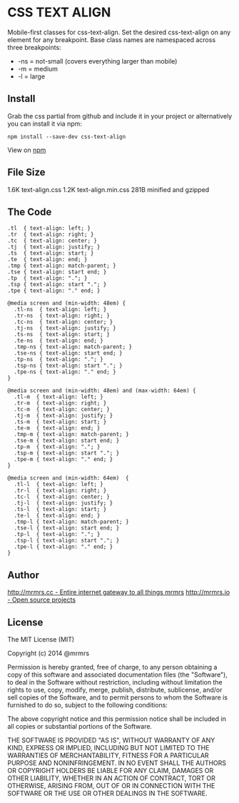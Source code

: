 # CSS TEXT ALIGN

  Mobile-first classes for css-text-align.
  Set the desired css-text-align on any element for any breakpoint.
  Base class names are namespaced across three breakpoints:

*  -ns = not-small (covers everything larger than mobile)
*  -m  = medium
*  -l  = large

## Install
Grab the css partial from github and include it in your project or alternatively
you can install it via npm:
```
npm install --save-dev css-text-align
```
View on [npm](https://www.npmjs.org/package/css-text-align)


## File Size

1.6K text-align.css
1.2K text-align.min.css 
281B minified and gzipped

## The Code
```
.tl  { text-align: left; }
.tr  { text-align: right; }
.tc  { text-align: center; }
.tj  { text-align: justify; }
.ts  { text-align: start; }
.te  { text-align: end; }
.tmp { text-align: match-parent; }
.tse { text-align: start end; }
.tp  { text-align: "."; }
.tsp { text-align: start "."; }
.tpe { text-align: "." end; }

@media screen and (min-width: 48em) {
  .tl-ns  { text-align: left; }
  .tr-ns  { text-align: right; }
  .tc-ns  { text-align: center; }
  .tj-ns  { text-align: justify; }
  .ts-ns  { text-align: start; }
  .te-ns  { text-align: end; }
  .tmp-ns { text-align: match-parent; }
  .tse-ns { text-align: start end; }
  .tp-ns  { text-align: "."; }
  .tsp-ns { text-align: start "."; }
  .tpe-ns { text-align: "." end; }
}

@media screen and (min-width: 48em) and (max-width: 64em) {
  .tl-m  { text-align: left; }
  .tr-m  { text-align: right; }
  .tc-m  { text-align: center; }
  .tj-m  { text-align: justify; }
  .ts-m  { text-align: start; }
  .te-m  { text-align: end; }
  .tmp-m { text-align: match-parent; }
  .tse-m { text-align: start end; }
  .tp-m  { text-align: "."; }
  .tsp-m { text-align: start "."; }
  .tpe-m { text-align: "." end; }
}

@media screen and (min-width: 64em)  {
  .tl-l  { text-align: left; }
  .tr-l  { text-align: right; }
  .tc-l  { text-align: center; }
  .tj-l  { text-align: justify; }
  .ts-l  { text-align: start; }
  .te-l  { text-align: end; }
  .tmp-l { text-align: match-parent; }
  .tse-l { text-align: start end; }
  .tp-l  { text-align: "."; }
  .tsp-l { text-align: start "."; }
  .tpe-l { text-align: "." end; }
}

```

## Author

[http://mrmrs.cc - Entire internet gateway to all things mrmrs](http://mrmrs.cc)
[http://mrmrs.io - Open source projects](http://mrmrs.io)

## License

The MIT License (MIT)

Copyright (c) 2014 @mrmrs

Permission is hereby granted, free of charge, to any person obtaining a copy
of this software and associated documentation files (the "Software"), to deal
in the Software without restriction, including without limitation the rights
to use, copy, modify, merge, publish, distribute, sublicense, and/or sell
copies of the Software, and to permit persons to whom the Software is
furnished to do so, subject to the following conditions:

The above copyright notice and this permission notice shall be included in
all copies or substantial portions of the Software.

THE SOFTWARE IS PROVIDED "AS IS", WITHOUT WARRANTY OF ANY KIND, EXPRESS OR
IMPLIED, INCLUDING BUT NOT LIMITED TO THE WARRANTIES OF MERCHANTABILITY,
FITNESS FOR A PARTICULAR PURPOSE AND NONINFRINGEMENT. IN NO EVENT SHALL THE
AUTHORS OR COPYRIGHT HOLDERS BE LIABLE FOR ANY CLAIM, DAMAGES OR OTHER
LIABILITY, WHETHER IN AN ACTION OF CONTRACT, TORT OR OTHERWISE, ARISING FROM,
OUT OF OR IN CONNECTION WITH THE SOFTWARE OR THE USE OR OTHER DEALINGS IN
THE SOFTWARE.

